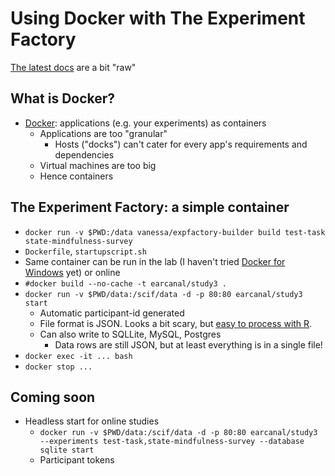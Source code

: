 # Using Docker with The Experiment Factory

[The latest docs](https://expfactory.github.io/expfactory/) are a bit "raw"

## What is Docker?

* [Docker](https://www.docker.com/): applications (e.g. your experiments) as containers
   * Applications are too "granular"
     * Hosts ("docks") can't cater for every app's requirements and dependencies
   * Virtual machines are too big
   * Hence containers

## The Experiment Factory: a simple container
  * `docker run -v $PWD:/data vanessa/expfactory-builder build test-task state-mindfulness-survey`
  * `Dockerfile`, `startupscript.sh`
  * Same container can be run in the lab (I haven't tried [Docker for Windows](https://docs.docker.com/docker-for-windows/) yet) or online
  * `#docker build --no-cache -t earcanal/study3 .`
  * `docker run -v $PWD/data:/scif/data -d -p 80:80 earcanal/study3 start`
    * Automatic participant-id generated
    * File format is JSON.  Looks a bit scary, but [easy to process with R](https://github.com/earcanal/manjushri/blob/master/R/expfactory.R).
    * Can also write to SQLLite, MySQL, Postgres
      * Data rows are still JSON, but at least everything is in a single file!
  * `docker exec -it ... bash`
  * `docker stop ...`

## Coming soon

  * Headless start for online studies
      * `docker run -v $PWD/data:/scif/data -d -p 80:80 earcanal/study3 --experiments test-task,state-mindfulness-survey --database sqlite start`
      * Participant tokens
